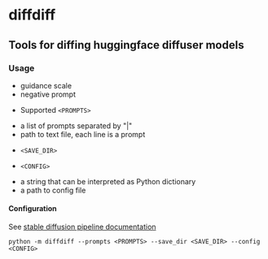 # diffdiff

## Tools for diffing huggingface diffuser models

### Usage

- guidance scale
- negative prompt

* Supported `<PROMPTS>` 
- a list of prompts separated by "|"
- path to text file, each line is a prompt

* `<SAVE_DIR>`

* `<CONFIG>`
- a string that can be interpreted as Python dictionary
- a path to config file


#### Configuration

See [stable diffusion pipeline documentation](https://github.com/huggingface/diffusers/blob/main/src/diffusers/pipelines/stable_diffusion/pipeline_stable_diffusion.py#L431)

```
python -m diffdiff --prompts <PROMPTS> --save_dir <SAVE_DIR> --config <CONFIG>
```
